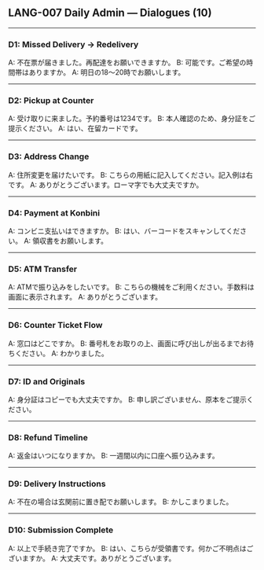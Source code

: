 ## LANG-007 Daily Admin — Dialogues (10)

---

### D1: Missed Delivery → Redelivery
A: 不在票が届きました。再配達をお願いできますか。
B: 可能です。ご希望の時間帯はありますか。
A: 明日の18〜20時でお願いします。

---

### D2: Pickup at Counter
A: 受け取りに来ました。予約番号は1234です。
B: 本人確認のため、身分証をご提示ください。
A: はい、在留カードです。

---

### D3: Address Change
A: 住所変更を届けたいです。
B: こちらの用紙に記入してください。記入例は右です。
A: ありがとうございます。ローマ字でも大丈夫ですか。

---

### D4: Payment at Konbini
A: コンビニ支払いはできますか。
B: はい、バーコードをスキャンしてください。
A: 領収書をお願いします。

---

### D5: ATM Transfer
A: ATMで振り込みをしたいです。
B: こちらの機械をご利用ください。手数料は画面に表示されます。
A: ありがとうございます。

---

### D6: Counter Ticket Flow
A: 窓口はどこですか。
B: 番号札をお取りの上、画面に呼び出しが出るまでお待ちください。
A: わかりました。

---

### D7: ID and Originals
A: 身分証はコピーでも大丈夫ですか。
B: 申し訳ございません、原本をご提示ください。

---

### D8: Refund Timeline
A: 返金はいつになりますか。
B: 一週間以内に口座へ振り込みます。

---

### D9: Delivery Instructions
A: 不在の場合は玄関前に置き配でお願いします。
B: かしこまりました。

---

### D10: Submission Complete
A: 以上で手続き完了ですか。
B: はい、こちらが受領書です。何かご不明点はございますか。
A: 大丈夫です。ありがとうございます。


